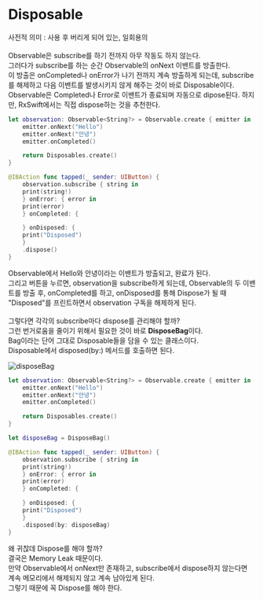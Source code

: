 # Disposable

사전적 의미 : 사용 후 버리게 되어 있는, 일회용의<br/>
<br/>
Observable은 subscribe를 하기 전까지 아무 작동도 하지 않는다.<br/>
그러다가 subscribe를 하는 순간 Observable의 onNext 이밴트를 방출한다.<br/>
이 방출은 onCompleted나 onError가 나기 전까지 계속 방출하게 되는데, subscribe를 해제하고 다음 이밴트를 발생시키지 않게 해주는 것이 바로 Disposable이다.<br/>
Observable은 Completed나 Error로 이밴트가 종료되며 자동으로 dipose된다. 하지만, RxSwift에서는 직접 dispose하는 것을 추천한다.<br/>

```swift
let observation: Observable<String?> = Observable.create { emitter in
    emitter.onNext("Hello")
    emitter.onNext("안녕")
    emitter.onCompleted()

    return Disposables.create()
}

@IBAction func tapped(_ sender: UIButton) {
    observation.subscribe { string in
	print(string!)
    } onError: { error in
	print(error)
    } onCompleted: {

    } onDisposed: {
	print("Disposed")
    }
    .dispose()
}
```

Observable에서 Hello와 안녕이라는 이밴트가 방출되고, 완료가 된다.<br/>
그리고 버튼을 누르면, observation을 subscribe하게 되는데, Observable의 두 이밴트를 방출 후, onCompleted를 하고, onDisposed를 통해 Dispose가 될 때  "Disposed"를 프린트하면서 observation 구독을 해제하게 된다.<br/>
<br/>
그렇다면 각각의 subscribe마다 dispose를 관리해야 할까?<br/>
그런 번거로움을 줄이기 위해서 필요한 것이 바로 **DisposeBag**이다.<br/>
Bag이라는 단어 그대로 Disposable들을 담을 수 있는 클래스이다.<br/>
Disposable에서 disposed(by:) 메서드를 호출하면 된다.<br/>

![disposeBag](https://user-images.githubusercontent.com/70322435/219848659-311230ac-a5d0-4ff6-8a46-d26642662058.jpg)

```swift
let observation: Observable<String?> = Observable.create { emitter in
    emitter.onNext("Hello")
    emitter.onNext("안녕")
    emitter.onCompleted()

    return Disposables.create()
}

let disposeBag = DisposeBag()

@IBAction func tapped(_ sender: UIButton) {
    observation.subscribe { string in
	print(string!)
    } onError: { error in
	print(error)
    } onCompleted: {

    } onDisposed: {
	print("Disposed")
    }
    .disposed(by: disposeBag)
}
```

왜 귀찮데 Dispose를 해야 할까?<br/>
결국은 Memory Leak 때문이다.<br/>
만약 Observable에서 onNext만 존재하고, subscribe에서 dispose하지 않는다면 계속 메모리에서 해제되지 않고 계속 남아있게 된다.<br/>
그렇기 때문에 꼭 Dispose를 해야 한다.<br/>
